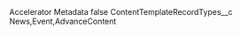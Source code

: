 <?xml version="1.0" encoding="UTF-8"?>
<CustomMetadata xmlns="http://soap.sforce.com/2006/04/metadata" xmlns:xsi="http://www.w3.org/2001/XMLSchema-instance" xmlns:xsd="http://www.w3.org/2001/XMLSchema">
    <label>Accelerator Metadata</label>
    <protected>false</protected>
    <values>
        <field>ContentTemplateRecordTypes__c</field>
        <value xsi:type="xsd:string">News,Event,AdvanceContent</value>
    </values>
</CustomMetadata>
